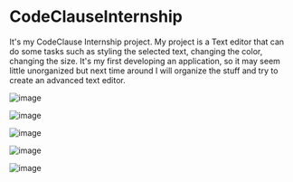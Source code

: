 # CodeClauseInternship
It's my CodeClause Internship project. My project is a Text editor that can do some tasks such as styling the selected text, changing the color, changing the size. 
It's my first developing an application, so it may seem little unorganized but next time around I will organize the stuff and try to create an advanced text editor.

![image](https://github.com/user-attachments/assets/afca5fa5-875d-406a-bc05-dba4753d8889)

![image](https://github.com/user-attachments/assets/0c0a75ba-4882-4387-b109-0d40d8a206d1)

![image](https://github.com/user-attachments/assets/df5feb30-1a15-44f2-8611-ff1192890e27)

![image](https://github.com/user-attachments/assets/f2238191-b381-4392-80d5-8957f1731830)

![image](https://github.com/user-attachments/assets/c93f4735-ba7a-4729-9ff2-88e50118b7da)



